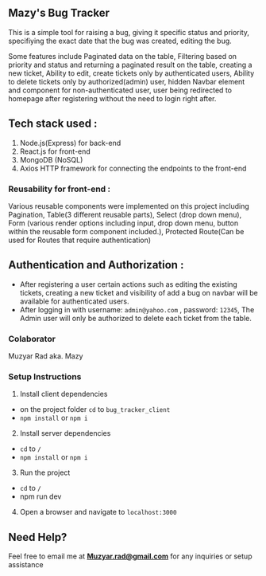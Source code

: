 ## Mazy's Bug Tracker

This is a simple tool for raising a bug, giving it specific status and priority, specifiying the exact date that the bug was created, editing the bug.

Some features include Paginated data on the table, Filtering based on priority and status and returning a paginated result on the table, creating a new ticket, Ability to edit, create tickets only by authenticated users, Ability to delete tickets only by authorized(admin) user, hidden Navbar element and component for non-authenticated user, user being redirected to homepage after registering without the need to login right after.

## Tech stack used :

1. Node.js(Express) for back-end
2. React.js for front-end
3. MongoDB (NoSQL)
4. Axios HTTP framework for connecting the endpoints to the front-end

### Reusability for front-end :

Various reusable components were implemented on this project including Pagination, Table(3 different reusable parts), Select (drop down menu), Form (various render options including input, drop down menu, button within the reusable form component included.), Protected Route(Can be used for Routes that require authentication)

## Authentication and Authorization :

- After registering a user certain actions such as editing the existing tickets, creating a new ticket and visibility of add a bug on navbar will be available for authenticated users.
- After logging in with username: `admin@yahoo.com` , password: `12345`, The Admin user will only be authorized to delete each ticket from the table.

### Colaborator

Muzyar Rad aka. Mazy

### Setup Instructions

1. Install client dependencies

- on the project folder `cd` to `bug_tracker_client`
- `npm install` or `npm i`

2. Install server dependencies

- `cd` to `/`
- `npm install` or `npm i`

3. Run the project

- `cd` to `/`
- npm run dev

4. Open a browser and navigate to `localhost:3000`

## Need Help?

Feel free to email me at **Muzyar.rad@gmail.com** for any inquiries or setup assistance
